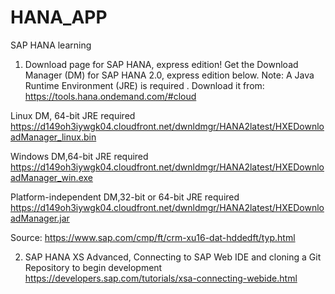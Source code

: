# HANA_APP
SAP HANA learning


1. Download page for SAP HANA, express edition!
Get the Download Manager (DM) for SAP HANA 2.0, express edition below.
Note: A Java Runtime Environment (JRE) is required . Download it from: https://tools.hana.ondemand.com/#cloud

Linux DM, 64-bit JRE required
https://d149oh3iywgk04.cloudfront.net/dwnldmgr/HANA2latest/HXEDownloadManager_linux.bin

Windows DM,64-bit JRE required
https://d149oh3iywgk04.cloudfront.net/dwnldmgr/HANA2latest/HXEDownloadManager_win.exe

Platform-independent DM,32-bit or 64-bit JRE required
https://d149oh3iywgk04.cloudfront.net/dwnldmgr/HANA2latest/HXEDownloadManager.jar


Source: https://www.sap.com/cmp/ft/crm-xu16-dat-hddedft/typ.html





2. SAP HANA XS Advanced, Connecting to SAP Web IDE and cloning a Git Repository to begin development
https://developers.sap.com/tutorials/xsa-connecting-webide.html


